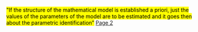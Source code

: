 
<mark class="hltr-yellow">"If the structure of the mathematical model is established a priori, just the values of the parameters of the model are to be estimated and it goes then about the parametric identification”</mark> [Page 2](zotero://open-pdf/library/items/WD85S9FS?page=2&annotation=3PWIHKS6) 